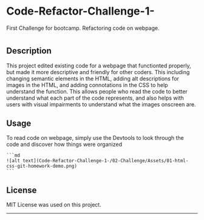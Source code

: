 # Code-Refactor-Challenge-1-
First Challenge for bootcamp. Refactoring code on webpage. 
# <Code-Refactor-Challenge-1 >

## Description


This project edited existing code for a webpage that functionted properly, but made it more descriptive and friendly for other coders. This including changing semantic elements in the HTML, adding alt descriptions for images in the HTML, and adding connotations in the CSS to help understand the function. This allows people who read the code to better understand what each part of the code represents, and also helps with users with visual impairments to understand what the images onscreen are. 


## Usage

To read code on webpage, simply use the Devtools to look through the code and discover how things were organized

    ```md
    ![alt text](Code-Refactor-Challenge-1-/02-Challenge/Assets/01-html-css-git-homework-demo.png)
    ``` 
## License

MIT License was used on this project. 

---


